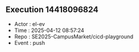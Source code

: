 ## Execution 14418096824
- Actor  : el-ev
- Time   : 2025-04-12 08:57:24
- Repo   : SE2025-CampusMarket/cicd-playground
- Event  : push
